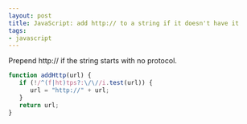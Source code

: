 ```yaml
---
layout: post
title: JavaScript: add http:// to a string if it doesn't have it
tags:
- javascript
---
```


Prepend http:// if the string starts with no protocol.

```javascript
function addHttp(url) {
   if (!/^(f|ht)tps?:\/\//i.test(url)) {
      url = "http://" + url;
   }
   return url;
}
```

